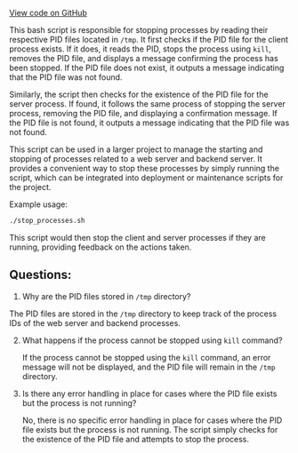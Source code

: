 [View code on GitHub](https://github.com/johan-weitner/chezmoi-ui.git/stop.sh)

This bash script is responsible for stopping processes by reading their respective PID files located in `/tmp`. It first checks if the PID file for the client process exists. If it does, it reads the PID, stops the process using `kill`, removes the PID file, and displays a message confirming the process has been stopped. If the PID file does not exist, it outputs a message indicating that the PID file was not found.

Similarly, the script then checks for the existence of the PID file for the server process. If found, it follows the same process of stopping the server process, removing the PID file, and displaying a confirmation message. If the PID file is not found, it outputs a message indicating that the PID file was not found.

This script can be used in a larger project to manage the starting and stopping of processes related to a web server and backend server. It provides a convenient way to stop these processes by simply running the script, which can be integrated into deployment or maintenance scripts for the project. 

Example usage:
```bash
./stop_processes.sh
```

This script would then stop the client and server processes if they are running, providing feedback on the actions taken.
## Questions: 
 1. Why are the PID files stored in `/tmp` directory?
   
   The PID files are stored in the `/tmp` directory to keep track of the process IDs of the web server and backend processes.

2. What happens if the process cannot be stopped using `kill` command?

   If the process cannot be stopped using the `kill` command, an error message will not be displayed, and the PID file will remain in the `/tmp` directory.

3. Is there any error handling in place for cases where the PID file exists but the process is not running?

   No, there is no specific error handling in place for cases where the PID file exists but the process is not running. The script simply checks for the existence of the PID file and attempts to stop the process.